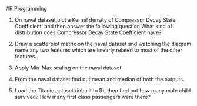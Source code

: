 #R Programming 

1. On naval dataset plot a Kernel density of Compressor Decay State Coefficient, and then
answer the following question
What kind of distribution does Compressor Decay State Coefficient have?

2. Draw a scatterplot matrix on the naval dataset and watching the diagram name any two
features which are linearly related to most of the other features.

3. Apply Min-Max scaling on the naval dataset.

4. From the naval dataset find out mean and median of both the outputs.

5. Load the Titanic dataset (inbuilt to R), then find out 
how many male child survived?
How many first class passengers were there?
